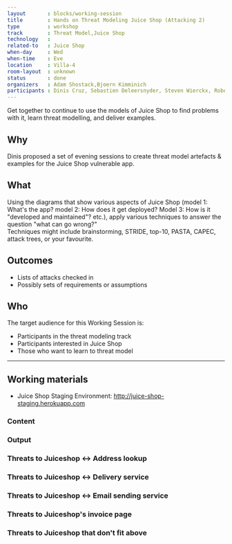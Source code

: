 ```yaml
---
layout       : blocks/working-session
title        : Hands on Threat Modeling Juice Shop (Attacking 2)
type         : workshop
track        : Threat Model,Juice Shop
technology   :
related-to   : Juice Shop
when-day     : Wed
when-time    : Eve
location     : Villa-4
room-layout  : unknown
status       : done
organizers   : Adam Shostack,Bjoern Kimminich
participants : Dinis Cruz, Sebastien Deleersnyder, Steven Wierckx, Robert Hurlbut
---
```


Get together to continue to use the models of Juice Shop to find problems with it, learn threat modelling, and deliver examples.

## Why

Dinis proposed a set of evening sessions to create threat model artefacts & examples for the Juice Shop vulnerable app.

## What

Using the diagrams that show various aspects of Juice Shop (model 1: What's the app?  model 2: How does it get deployed?  Model 3: How is it "developed and maintained"? etc.), apply various techniques to answer the question "what can go wrong?"  
Techniques might include brainstorming, STRIDE, top-10, PASTA, CAPEC, attack trees, or your favourite.

## Outcomes

- Lists of attacks checked in  
- Possibly sets of requirements or assumptions

## Who

The target audience for this Working Session is:

- Participants in the threat modeling track
- Participants interested in Juice Shop
- Those who want to learn to threat model

--- 

## Working materials

* Juice Shop Staging Environment: <http://juice-shop-staging.herokuapp.com>

### Content
### Output

### Threats to Juiceshop <-> Address lookup

### Threats to Juiceshop <-> Delivery service

### Threats to Juiceshop <-> Email sending service

### Threats to Juiceshop's invoice page

### Threats to Juiceshop that don't fit above


